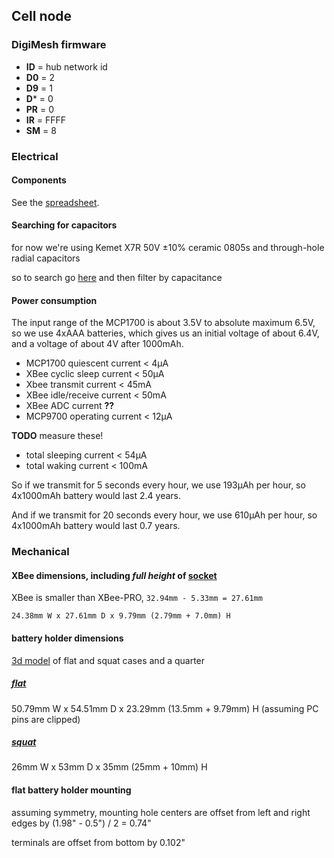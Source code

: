 ## Cell node


### DigiMesh firmware

- **ID** = hub network id
- **D0** = 2
- **D9** = 1
- **D*** = 0
- **PR** = 0
- **IR** = FFFF
- **SM** = 8


### Electrical

#### Components

See the [spreadsheet](https://docs.google.com/spreadsheets/d/1aLX0yPriqRYv9exc7hV8ZaoWDZZKsPV997NUnLpyvPM/edit?usp=sharing).

#### Searching for capacitors
for now we're using Kemet X7R 50V ±10% ceramic 0805s and through-hole radial capacitors

so to search go [here](http://www.digikey.com/product-search/en?v=399&pv14=32&pv16=2&pv16=6&FV=fff40002%2Cfff8000b&stock=1&pbfree=1&rohs=1) and then filter by capacitance

#### Power consumption

The input range of the MCP1700 is about 3.5V to absolute maximum 6.5V,
so we use 4xAAA batteries, which gives us an initial voltage of about 6.4V, and a voltage of about 4V after 1000mAh.

- MCP1700 quiescent current < 4µA
- XBee cyclic sleep current < 50µA
- Xbee transmit current < 45mA
- XBee idle/receive current < 50mA
- XBee ADC current **??**
- MCP9700 operating current < 12µA

**TODO** measure these!
- total sleeping current < 54µA
- total waking current < 100mA

So if we transmit for 5 seconds every hour, we use 193µAh per hour, so 4x1000mAh battery would last 2.4 years.

And if we transmit for 20 seconds every hour, we use 610µAh per hour, so 4x1000mAh battery would last 0.7 years.


### Mechanical

#### XBee dimensions, including *full height* of [socket](http://www.sullinscorp.com/drawings/75_1BFC_10483.pdf)

XBee is smaller than XBee-PRO, `32.94mm - 5.33mm = 27.61mm`

    24.38mm W x 27.61mm D x 9.79mm (2.79mm + 7.0mm) H

#### battery holder dimensions

[3d model](flat-case-squat-case-and-us-quarter.stl) of flat and squat cases and a quarter

##### [flat](http://www.digikey.com/product-detail/en/2481/2481K-ND/303826)

50.79mm W x 54.51mm D x 23.29mm (13.5mm + 9.79mm) H (assuming PC pins are clipped)

##### [squat](http://www.digikey.com/product-detail/en/BH24AAAW/BH24AAAW-ND/38633)

26mm W x 53mm D x 35mm (25mm + 10mm) H

#### flat battery holder mounting

assuming symmetry, mounting hole centers are offset from left and right edges by (1.98" - 0.5") / 2 = 0.74"

terminals are offset from bottom by 0.102"
